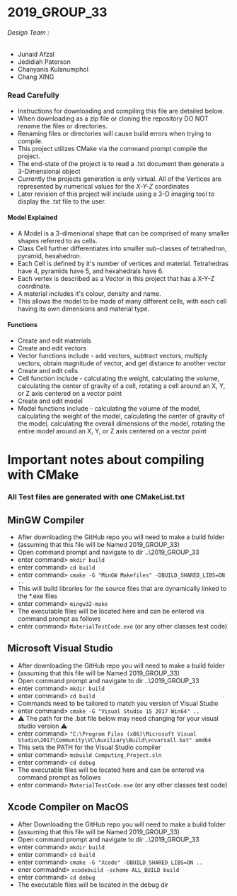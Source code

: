 # 2019_GROUP_33
 
 
 
###### Design Team :
  * Junaid Afzal
  * Jedidiah Paterson
  * Chanyanis Kulanumphol
  * Chang XING

### Read Carefully
   * Instructions for downloading and compiling this file are detailed below.
   * When downloading as a zip file or cloning the repository DO NOT rename the files or directories.
   * Renaming files or directories will cause build errors when trying to compile.
   * This project utilizes CMake via the command prompt compile the project.
   * The end-state of the project is to read a .txt document then generate a 3-Dimensional object
   * Currently the projects generation is only virtual. All of the Vertices are represented by numerical values for the *X-Y-Z* coordinates
   * Later revision of this project will include using a 3-D imaging tool to display the .txt file to the user.
   
#### Model Explained
   * A Model is a 3-dimenional shape that can be comprised of many smaller shapes referred to as cells. 
   * Class Cell further differentiates into smaller sub-classes of tetrahedron, pyramid, hexahedron. 
   * Each Cell is defined by it's number of vertices and material. Tetrahedras have 4,  pyramids have 5, and hexahedrals have 6. 
   * Each vertex is described as a Vector in this project that has a X-Y-Z coordinate. 
   * A material includes it's colour, density and name.
   * This allows the model to be made of many different cells, with each cell having its own dimensions and material type. 

#### Functions
   * Create and edit materials
   * Create and edit vectors
   * Vector functions include - add vectors, subtract vectors, multiply vectors, obtain magnitude of vector, and get distance to another vector
   * Create and edit cells 
   * Cell function include - calculating the weight, calculating the volume, calculating the center of gravity of a cell, rotating a cell around an X, Y, or Z axis centered on a vector point
   * Create and edit model
   * Model functions include - calculating the volume of the model, calculating the weight of the model, calculating the center of gravity of the model, calculating the overall dimensions of the model, rotating the entire model around an X, Y, or Z axis centered on a vector point



# Important notes about compiling with CMake
### All Test files are generated with one CMakeList.txt
##    MinGW Compiler  
   * After downloading the GitHub repo you will need to make a build folder
   * (assuming that this file will be Named 2019_GROUP_33)
   * Open command prompt and navigate to dir ..\2019_GROUP_33
   * enter command> `mkdir build`
   * enter command> `cd build`
   * enter command> `cmake -G "MinGW Makefiles" -DBUILD_SHARED_LIBS=ON ..`
   * This will build libraries for the source files that are dynamically linked to the *.exe files
   * enter command> `mingw32-make`
   * The executable files will be located here and can be entered via command prompt as follows
   * enter command> `MaterialTestCode.exe` (or any other classes test code)

##    Microsoft Visual Studio
   * After downloading the GitHub repo you will need to make a build folder
   * (assuming that this file will be Named 2019_GROUP_33)
   * Open command prompt and navigate to dir ..\2019_GROUP_33
   * enter command> `mkdir build`
   * enter command> `cd build`
   * Commands need to be tailored to match you version of Visual Studio
   * enter command> `cmake -G "Visual Studio 15 2017 Win64" ..`
   * :warning: The path for the .bat file below may need changing for your visual studio version  :warning:
   * enter command> `"C:\Program Files (x86)\Microsoft Visual Studio\2017\Community\VC\Auxiliary\Build\vcvarsall.bat" amd64`
   * This sets the PATH for the Visual Studio compiler
   * enter command> `msbuild Computing_Project.sln`
   * enter command> `cd debug`
   * The executable files will be located here and can be entered via command prompt as follows
   * enter command> `MaterialTestCode.exe` (or any other classes test code)

## Xcode Compiler on MacOS
   * After Downloading the GitHub repo you will need to make a build folder
   * (assuming that this file will be Named 2019_GROUP_33)
   * Open command prompt and navigate to dir ..\2019_GROUP_33
   * enter command> `mkdir build`
   * enter command> `cd build`
   * enter command> `cmake -G "Xcode" -DBUILD_SHARED_LIBS=ON ..`
   * ener commadnd> `xcodebuild -scheme ALL_BUILD build`
   * enter command> `cd debug`
   * The executable files will be located in the debug dir

